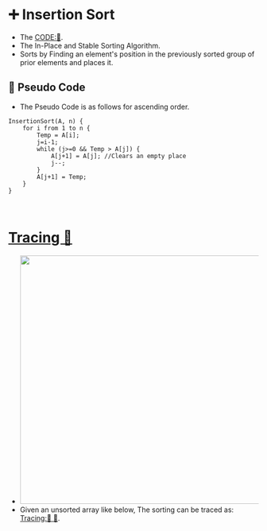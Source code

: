# ➕ Insertion Sort
- The [CODE:📑](../../Data_Structures/Sorting_Algorithms.c#L88).
- The In-Place and Stable Sorting Algorithm.
- Sorts by Finding an element's position in the previously sorted group of prior elements and places it.

## 📝 Pseudo Code
- The Pseudo Code is as follows for ascending order. 
```
InsertionSort(A, n) {
    for i from 1 to n {
        Temp = A[i];
        j=i-1;
        while (j>=0 && Temp > A[j]) {
            A[j+1] = A[j]; //Clears an empty place
            j--;
        }
        A[j+1] = Temp;
    }
}
```

&nbsp;
# [Tracing 🚧](./InsertionSortTracing.md)
- <img src="../Resources/InsertionSort/InsertionSortPass00Step00.svg" width=500px>
- Given an unsorted array like below, The sorting can be traced as: [Tracing:🧭 🚧](./InsertionSortTracing.md).
